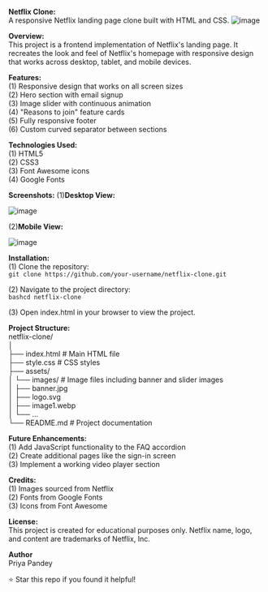 **Netflix Clone:**  
A responsive Netflix landing page clone built with HTML and CSS.
![image](https://github.com/user-attachments/assets/e772f11a-6f24-44ce-a85a-8ebfe9587fa7)

**Overview:**  
This project is a frontend implementation of Netflix's landing page. It recreates the look and feel of Netflix's homepage with responsive design that works across desktop, tablet, and mobile devices.

**Features:**  
(1) Responsive design that works on all screen sizes  
(2) Hero section with email signup  
(3) Image slider with continuous animation  
(4) "Reasons to join" feature cards  
(5) Fully responsive footer  
(6) Custom curved separator between sections

**Technologies Used:**  
(1) HTML5  
(2) CSS3  
(3) Font Awesome icons  
(4) Google Fonts  

**Screenshots:**
(1)**Desktop View:**


![image](https://github.com/user-attachments/assets/93e8559f-6185-49db-b926-722b96a49db6)

(2)**Mobile View:** 


![image](https://github.com/user-attachments/assets/7701b79d-27a9-41e5-9b05-a7c66968f5da)

**Installation:**  
(1) Clone the repository:  
```git clone https://github.com/your-username/netflix-clone.git```

(2) Navigate to the project directory:    
```bashcd netflix-clone```

(3) Open index.html in your browser to view the project.

**Project Structure:**  
netflix-clone/  
│  
├── index.html          # Main HTML file  
├── style.css           # CSS styles  
├── assets/  
│   └── images/         # Image files including banner and slider images  
│       ├── banner.jpg  
│       ├── logo.svg  
│       ├── image1.webp  
│       └── ...  
└── README.md           # Project documentation  

**Future Enhancements:**  
(1) Add JavaScript functionality to the FAQ accordion  
(2) Create additional pages like the sign-in screen  
(3) Implement a working video player section  


**Credits:**  
(1) Images sourced from Netflix  
(2) Fonts from Google Fonts  
(3) Icons from Font Awesome  


**License:**  
This project is created for educational purposes only. Netflix name, logo, and content are trademarks of Netflix, Inc.


**Author**  
Priya Pandey


⭐ Star this repo if you found it helpful!
